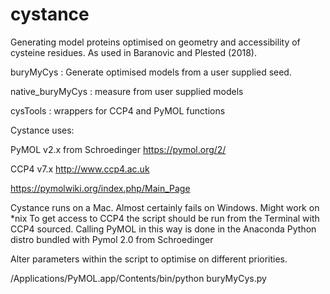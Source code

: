 # cystance
Generating model proteins optimised on geometry and accessibility of cysteine residues. As used in Baranovic and Plested (2018). 

buryMyCys : Generate optimised models from a user supplied seed.

native_buryMyCys : measure from user supplied models

cysTools : wrappers for CCP4 and PyMOL functions

Cystance uses:

PyMOL v2.x from Schroedinger https://pymol.org/2/

CCP4 v7.x http://www.ccp4.ac.uk

https://pymolwiki.org/index.php/Main_Page

Cystance runs on a Mac. Almost certainly fails on Windows. Might work on \*nix
To get access to CCP4 the script should be run from the Terminal with CCP4 sourced.
Calling PyMOL in this way is done in the Anaconda Python distro
bundled with Pymol 2.0 from Schroedinger

Alter parameters within the script to optimise on different priorities. 

/Applications/PyMOL.app/Contents/bin/python buryMyCys.py
